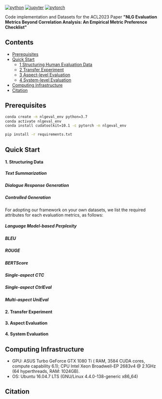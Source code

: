 [![python](https://img.shields.io/badge/Python-3.7.12-3776AB.svg?style=flat&logo=python&logoColor=white)](https://www.python.org)
[![jupyter](https://img.shields.io/badge/Jupyter-Lab-F37626.svg?style=flat&logo=Jupyter)](https://jupyterlab.readthedocs.io/en/stable)
[![pytorch](https://img.shields.io/badge/PyTorch-1.11.0-EE4C2C.svg?style=flat&logo=pytorch)](https://pytorch.org)

Code implementation and Datasets for the ACL2023 Paper **"NLG Evaluation Metrics Beyond Correlation Analysis: An Empirical Metric Preference Checklist"**

## Contents

* [Prerequisites](#prerequisites)
* [Quick Start](#quick-start)
  * [1 Structuring Human Evaluation Data](#1-structuring-data)
  * [2 Transfer Experiment](#2-transfer-experiment) 
  * [3 Aspect-level Evaluation](#3-aspect-eval)
  * [4 System-level Evaluation](#4-system-eval)
* [Computing Infrastructure](#computing-infrastructure)
* [Citation](#citation)

## Prerequisites

```bash
conda create -n nlgeval_env python=3.7
conda activate nlgeval_env
conda install cudatoolkit=10.1 -c pytorch -n nlgeval_env

pip install -r requirements.txt
```

## Quick Start

#### 1. Structuring Data

##### Text Summarization

##### Dialogue Response Generation

##### Controlled Generation

For adopting our framework on your own datasets, we list the required attributes for each evaluation metrics, as follows:

##### Language Model-based Perplexity

##### BLEU

##### ROUGE

##### BERTScore

##### Single-aspect CTC

##### Single-aspect CtrlEval

##### Multi-aspect UniEval

#### 2. Transfer Experiment

#### 3. Aspect Evaluation

#### 4. System Evaluation

## Computing Infrastructure

- GPU: ASUS Turbo GeForce GTX 1080 Ti ( RAM, 3584 CUDA cores, compute capability 6.1); CPU Intel Xeon Broadwell-EP 2683v4 @ 2.1GHz (64 hyperthreads, RAM: 1024GB).
- OS: Ubuntu 16.04.7 LTS (GNU/Linux 4.4.0-138-generic x86_64)

## Citation
